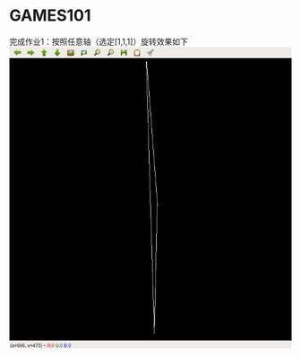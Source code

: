 # GAMES101
完成作业1：按照任意轴（选定[1,1,1]）旋转效果如下
![image](https://github.com/andersonhusky/GAMES101/blob/main/pa1/recorded.gif)